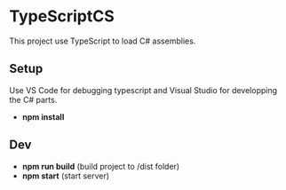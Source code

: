 # TypeScriptCS

This project use TypeScript to load C# assemblies.

## Setup

Use VS Code for debugging typescript and Visual Studio for developping the C# parts.
* <b>npm install</b>

## Dev

* <b>npm run build</b> (build project to /dist folder)
* <b>npm start</b> (start server)


